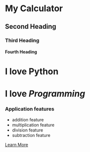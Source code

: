 # My Calculator
## Second Heading
### Third Heading
#### Fourth Heading


# I love **Python**
# I love *Programming*

### Application features

- addition feature
- multiplication feature
- division feature
- subtraction feature


[Learn More](https://google.com)